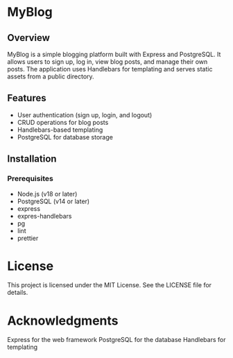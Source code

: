 # MyBlog

## Overview

MyBlog is a simple blogging platform built with Express and PostgreSQL. It allows users to sign up, log in, view blog posts, and manage their own posts. The application uses Handlebars for templating and serves static assets from a public directory.

## Features

- User authentication (sign up, login, and logout)
- CRUD operations for blog posts
- Handlebars-based templating
- PostgreSQL for database storage

## Installation

### Prerequisites

- Node.js (v18 or later)
- PostgreSQL (v14 or later)
- express
- expres-handlebars
- pg
- lint
- prettier

# License
This project is licensed under the MIT License. See the LICENSE file for details.

# Acknowledgments
Express for the web framework
PostgreSQL for the database
Handlebars for templating


